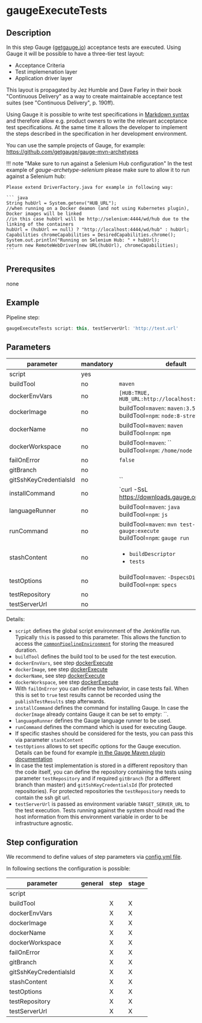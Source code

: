 # gaugeExecuteTests

## Description

In this step Gauge ([getgauge.io](http:getgauge.io)) acceptance tests are executed.
Using Gauge it will be possible to have a three-tier test layout:

* Acceptance Criteria
* Test implemenation layer
* Application driver layer

This layout is propagated by Jez Humble and Dave Farley in their book "Continuous Delivery" as a way to create maintainable acceptance test suites (see "Continuous Delivery", p. 190ff).

Using Gauge it is possible to write test specifications in [Markdown syntax](http://daringfireball.net/projects/markdown/syntax) and therefore allow e.g. product owners to write the relevant acceptance test specifications. At the same time it allows the developer to implement the steps described in the specification in her development environment.

You can use the sample projects of Gauge, for example: https://github.com/getgauge/gauge-mvn-archetypes

!!! note "Make sure to run against a Selenium Hub configuration"
    In the test example of _gauge-archetype-selenium_ please make sure to allow it to run against a Selenium hub:

    Please extend DriverFactory.java for example in following way:

    ``` java
    String hubUrl = System.getenv("HUB_URL");
    //when running on a Docker deamon (and not using Kubernetes plugin), Docker images will be linked
    //in this case hubUrl will be http://selenium:4444/wd/hub due to the linking of the containers
    hubUrl = (hubUrl == null) ? "http://localhost:4444/wd/hub" : hubUrl;
    Capabilities chromeCapabilities = DesiredCapabilities.chrome();
    System.out.println("Running on Selenium Hub: " + hubUrl);
    return new RemoteWebDriver(new URL(hubUrl), chromeCapabilities);
    ```

## Prerequsites

none

## Example

Pipeline step:

```groovy
gaugeExecuteTests script: this, testServerUrl: 'http://test.url'
```

## Parameters

| parameter | mandatory | default | possible values |
| ----------|-----------|---------|-----------------|
|script|yes|||
|buildTool|no|`maven`||
|dockerEnvVars|no|`[HUB:TRUE, HUB_URL:http://localhost:4444/wd/hub]`||
|dockerImage|no|buildTool=`maven`: `maven:3.5-jdk-8`<br />buildTool=`npm`: `node:8-stretch`<br />||
|dockerName|no|buildTool=`maven`: `maven`<br />buildTool=`npm`: `npm`<br />||
|dockerWorkspace|no|buildTool=`maven`: ``<br />buildTool=`npm`: `/home/node`<br />||
|failOnError|no|`false`||
|gitBranch|no|||
|gitSshKeyCredentialsId|no|``||
|installCommand|no|`curl -SsL https://downloads.gauge.org/stable | sh -s -- --location=$HOME/bin/gauge`||
|languageRunner|no|buildTool=`maven`: `java`<br />buildTool=`npm`: `js`<br />||
|runCommand|no|buildTool=`maven`: `mvn test-compile gauge:execute`<br />buildTool=`npm`: `gauge run`<br />||
|stashContent|no|<ul><li>`buildDescriptor`</li><li>`tests`</li></ul>||
|testOptions|no|buildTool=`maven`: `-DspecsDir=specs`<br />buildTool=`npm`: `specs`<br />||
|testRepository|no|||
|testServerUrl|no|||

Details:

* `script` defines the global script environment of the Jenkinsfile run. Typically `this` is passed to this parameter. This allows the function to access the [`commonPipelineEnvironment`](commonPipelineEnvironment.md) for storing the measured duration.
* `buildTool` defines the build tool to be used for the test execution.
* `dockerEnvVars`, see step [dockerExecute](dockerExecute.md)
* `dockerImage`, see step [dockerExecute](dockerExecute.md)
* `dockerName`, see step [dockerExecute](dockerExecute.md)
* `dockerWorkspace`, see step [dockerExecute](dockerExecute.md)
* With `failOnError` you can define the behavior, in case tests fail. When this is set to `true` test results cannot be recorded using the `publishTestResults` step afterwards.
* `installCommand` defines the command for installing Gauge. In case the `dockerImage` already contains Gauge it can be set to empty: ``.
* `languageRunner` defines the Gauge language runner to be used.
* `runCommand` defines the command which is used for executing Gauge.
* If specific stashes should be considered for the tests, you can pass this via parameter `stashContent`
* `testOptions` allows to set specific options for the Gauge execution. Details can be found for example [in the Gauge Maven plugin documentation](https://github.com/getgauge/gauge-maven-plugin#executing-specs)
* In case the test implementation is stored in a different repository than the code itself, you can define the repository containing the tests using parameter `testRepository` and if required `gitBranch` (for a different branch than master) and `gitSshKeyCredentialsId` (for protected repositories). For protected repositories the `testRepository` needs to contain the ssh git url.
* `testServerUrl` is passed as environment variable `TARGET_SERVER_URL` to the test execution. Tests running against the system should read the host information from this environment variable in order to be infrastructure agnostic.

## Step configuration

We recommend to define values of step parameters via [config.yml file](../configuration.md).

In following sections the configuration is possible:

| parameter | general | step | stage |
| ----------|-----------|---------|-----------------|
|script||||
|buildTool||X|X|
|dockerEnvVars||X|X|
|dockerImage||X|X|
|dockerName||X|X|
|dockerWorkspace||X|X|
|failOnError||X|X|
|gitBranch||X|X|
|gitSshKeyCredentialsId||X|X|
|stashContent||X|X|
|testOptions||X|X|
|testRepository||X|X|
|testServerUrl||X|X|
